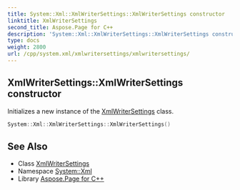 ```yaml
---
title: System::Xml::XmlWriterSettings::XmlWriterSettings constructor
linktitle: XmlWriterSettings
second_title: Aspose.Page for C++
description: 'System::Xml::XmlWriterSettings::XmlWriterSettings constructor. Initializes a new instance of the XmlWriterSettings class in C++.'
type: docs
weight: 2800
url: /cpp/system.xml/xmlwritersettings/xmlwritersettings/
---
```

## XmlWriterSettings::XmlWriterSettings constructor


Initializes a new instance of the [XmlWriterSettings](../) class.

```cpp
System::Xml::XmlWriterSettings::XmlWriterSettings()
```

## See Also

* Class [XmlWriterSettings](../)
* Namespace [System::Xml](../../)
* Library [Aspose.Page for C++](../../../)
